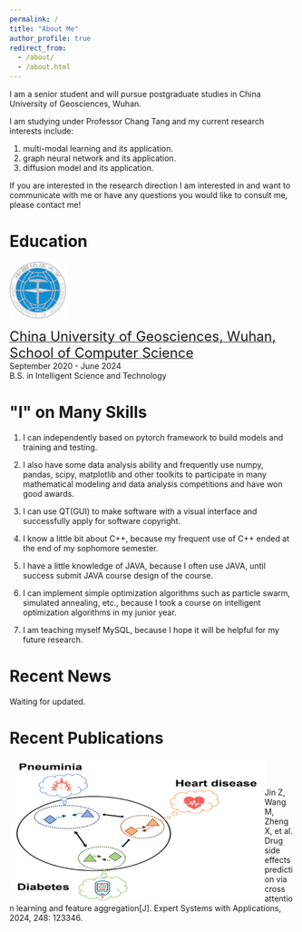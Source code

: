 ```yaml
---
permalink: /
title: "About Me"
author_profile: true
redirect_from: 
  - /about/
  - /about.html
---
```


I am a senior student and will pursue postgraduate studies in China University of Geosciences, Wuhan. 

I am studying under Professor Chang Tang and my current research interests include:
1. multi-modal learning and its application.
2. graph neural network and its application.
3. diffusion model and its application.

If you are interested in the research direction I am interested in and want to communicate with me or have any questions you would like to consult me, please contact me!

Education
======
<img src="/images/cug.png" width="100" height="100">

[<font size=5>China University of Geosciences, Wuhan, School of Computer Science</font>](https://cs.cug.edu.cn/)<br />
September 2020 - June 2024<br />
B.S. in Intelligent Science and Technology

"I" on Many Skills
======
1. I can independently based on pytorch framework to build models and training and testing.
   
2. I also have some data analysis ability and frequently use numpy, pandas, scipy, matplotlib and other toolkits to participate in many mathematical modeling and data analysis competitions and have won good awards.

3. I can use QT(GUI) to make software with a visual interface and successfully apply for software copyright.

4. I know a little bit about C++, because my frequent use of C++ ended at the end of my sophomore semester.

5. I have a little knowledge of JAVA, because I often use JAVA, until success submit JAVA course design of the course.

6. I can implement simple optimization algorithms such as particle swarm, simulated annealing, etc., because I took a course on intelligent optimization algorithms in my junior year.
   
7. I am teaching myself MySQL, because I hope it will be helpful for my future research.

Recent News
======
Waiting for updated.

Recent Publications
======
<img align="left" src="/images/article_2.png" width="450" height="250"> <br /> <br /> <br /> Jin Z, Wang M, Zheng X, et al. Drug side effects prediction via cross attention learning and feature aggregation[J]. Expert Systems with Applications, 2024, 248: 123346.


